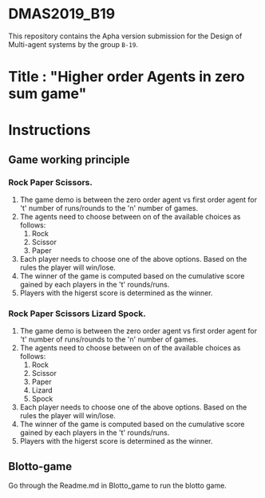 # DMAS2019_B19
This repository contains the Apha version submission for the Design of Multi-agent systems by the group ``B-19``. 

# Title : "Higher order Agents in zero sum game"

# Instructions 
## Game working principle
### Rock Paper Scissors.
1. The game demo is between the zero order agent vs first order agent for 't' number of runs/rounds to the 'n' number of games.
2. The agents need to choose between on of the available choices as follows:         
    1. Rock 
    2. Scissor 
    3. Paper 
3. Each player needs to choose one of the above options. Based on the rules the player will win/lose.
4. The winner of the game is computed based on the cumulative score gained by each players in the 't' rounds/runs.
5. Players with the higerst score is determined as the winner.

### Rock Paper Scissors Lizard Spock. 
1. The game demo is between the zero order agent vs first order agent for 't' number of runs/rounds to the 'n' number of games.
2. The agents need to choose between on of the available choices as follows:         
    1. Rock 
    2. Scissor 
    3. Paper 
    4. Lizard 
    5. Spock
3. Each player needs to choose one of the above options. Based on the rules the player will win/lose.
4. The winner of the game is computed based on the cumulative score gained by each players in the 't' rounds/runs.
5. Players with the higerst score is determined as the winner.


## Blotto-game 
Go through the Readme.md in Blotto_game to run the blotto game. 

